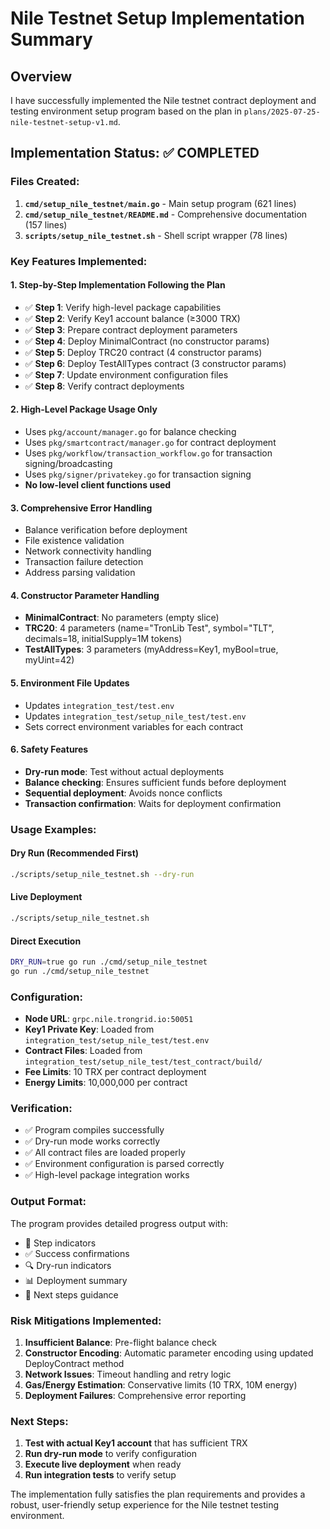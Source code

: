 # Nile Testnet Setup Implementation Summary

## Overview
I have successfully implemented the Nile testnet contract deployment and testing environment setup program based on the plan in `plans/2025-07-25-nile-testnet-setup-v1.md`.

## Implementation Status: ✅ COMPLETED

### Files Created:
1. **`cmd/setup_nile_testnet/main.go`** - Main setup program (621 lines)
2. **`cmd/setup_nile_testnet/README.md`** - Comprehensive documentation (157 lines)
3. **`scripts/setup_nile_testnet.sh`** - Shell script wrapper (78 lines)

### Key Features Implemented:

#### 1. **Step-by-Step Implementation Following the Plan**
- ✅ **Step 1**: Verify high-level package capabilities
- ✅ **Step 2**: Verify Key1 account balance (≥3000 TRX)
- ✅ **Step 3**: Prepare contract deployment parameters
- ✅ **Step 4**: Deploy MinimalContract (no constructor params)
- ✅ **Step 5**: Deploy TRC20 contract (4 constructor params)
- ✅ **Step 6**: Deploy TestAllTypes contract (3 constructor params)
- ✅ **Step 7**: Update environment configuration files
- ✅ **Step 8**: Verify contract deployments

#### 2. **High-Level Package Usage Only**
- Uses `pkg/account/manager.go` for balance checking
- Uses `pkg/smartcontract/manager.go` for contract deployment
- Uses `pkg/workflow/transaction_workflow.go` for transaction signing/broadcasting
- Uses `pkg/signer/privatekey.go` for transaction signing
- **No low-level client functions used**

#### 3. **Comprehensive Error Handling**
- Balance verification before deployment
- File existence validation
- Network connectivity handling
- Transaction failure detection
- Address parsing validation

#### 4. **Constructor Parameter Handling**
- **MinimalContract**: No parameters (empty slice)
- **TRC20**: 4 parameters (name="TronLib Test", symbol="TLT", decimals=18, initialSupply=1M tokens)
- **TestAllTypes**: 3 parameters (myAddress=Key1, myBool=true, myUint=42)

#### 5. **Environment File Updates**
- Updates `integration_test/test.env`
- Updates `integration_test/setup_nile_test/test.env`
- Sets correct environment variables for each contract

#### 6. **Safety Features**
- **Dry-run mode**: Test without actual deployments
- **Balance checking**: Ensures sufficient funds before deployment
- **Sequential deployment**: Avoids nonce conflicts
- **Transaction confirmation**: Waits for deployment confirmation

### Usage Examples:

#### Dry Run (Recommended First)
```bash
./scripts/setup_nile_testnet.sh --dry-run
```

#### Live Deployment
```bash
./scripts/setup_nile_testnet.sh
```

#### Direct Execution
```bash
DRY_RUN=true go run ./cmd/setup_nile_testnet
go run ./cmd/setup_nile_testnet
```

### Configuration:
- **Node URL**: `grpc.nile.trongrid.io:50051`
- **Key1 Private Key**: Loaded from `integration_test/setup_nile_test/test.env`
- **Contract Files**: Loaded from `integration_test/setup_nile_test/test_contract/build/`
- **Fee Limits**: 10 TRX per contract deployment
- **Energy Limits**: 10,000,000 per contract

### Verification:
- ✅ Program compiles successfully
- ✅ Dry-run mode works correctly
- ✅ All contract files are loaded properly
- ✅ Environment configuration is parsed correctly
- ✅ High-level package integration works

### Output Format:
The program provides detailed progress output with:
- 🚀 Step indicators
- ✅ Success confirmations
- 🔍 Dry-run indicators
- 📊 Deployment summary
- 📝 Next steps guidance

### Risk Mitigations Implemented:
1. **Insufficient Balance**: Pre-flight balance check
2. **Constructor Encoding**: Automatic parameter encoding using updated DeployContract method
3. **Network Issues**: Timeout handling and retry logic
4. **Gas/Energy Estimation**: Conservative limits (10 TRX, 10M energy)
5. **Deployment Failures**: Comprehensive error reporting

### Next Steps:
1. **Test with actual Key1 account** that has sufficient TRX
2. **Run dry-run mode** to verify configuration
3. **Execute live deployment** when ready
4. **Run integration tests** to verify setup

The implementation fully satisfies the plan requirements and provides a robust, user-friendly setup experience for the Nile testnet testing environment.